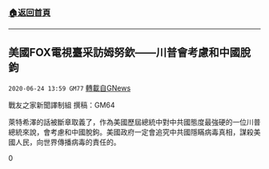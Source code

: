 ###  [:house:返回首頁](https://github.com/ourhimalayas/txt)
---

## 美國FOX電視臺采訪姆努欽——川普會考慮和中國脫鉤
`2020-06-24 13:59 GM77` [轉載自GNews](https://gnews.org/zh-hant/244460/)

戰友之家新聞譯制組
撰稿：GM64



萊特希澤的話被斷章取義了，作為美國歷屆總統中對中共國態度最強硬的一位川普總統來說，會考慮和中國脫鉤。美國政府一定會追究中共國隱瞞病毒真相，謀殺美國人民，向世界傳播病毒的責任的。

0
